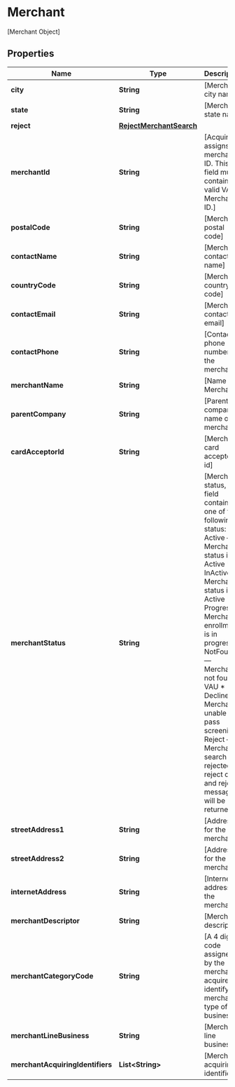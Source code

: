 

# Merchant

[Merchant Object]

## Properties

| Name | Type | Description | Notes |
|------------ | ------------- | ------------- | -------------|
|**city** | **String** | [Merchant city name] |  [optional] |
|**state** | **String** | [Merchant state name] |  [optional] |
|**reject** | [**RejectMerchantSearch**](RejectMerchantSearch.md) |  |  [optional] |
|**merchantId** | **String** | [Acquirer assigns the merchant ID. This field must contain a valid VAU Merchant ID.] |  |
|**postalCode** | **String** | [Merchant postal code] |  [optional] |
|**contactName** | **String** | [Merchant contact name] |  [optional] |
|**countryCode** | **String** | [Merchant country code] |  [optional] |
|**contactEmail** | **String** | [Merchant contact email] |  [optional] |
|**contactPhone** | **String** | [Contact phone number of the merchant] |  [optional] |
|**merchantName** | **String** | [Name of Merchant] |  [optional] |
|**parentCompany** | **String** | [Parent company name of  the merchants] |  [optional] |
|**cardAcceptorId** | **String** | [Merchant card acceptor id] |  [optional] |
|**merchantStatus** | **String** | [Merchant status, This field contains one of the following status: * Active — Merchant status is Active * InActive — Merchant status is In Active * In-Progress — Merchant enrollment is in progress * NotFound — Merchant not found in VAU * Declined — Merchant unable to pass screening * Reject — Merchant search is rejected, reject code and reject message will be returned]  |  |
|**streetAddress1** | **String** | [Address1 for the merchant] |  [optional] |
|**streetAddress2** | **String** | [Address2 for the merchant] |  [optional] |
|**internetAddress** | **String** | [Internet address for the merchant] |  [optional] |
|**merchantDescriptor** | **String** | [Merchant descriptor] |  [optional] |
|**merchantCategoryCode** | **String** | [A 4 digit code assigned by the merchant’s acquirer to identify the merchant’s type of business.] |  [optional] |
|**merchantLineBusiness** | **String** | [Merchant line business] |  [optional] |
|**merchantAcquiringIdentifiers** | **List&lt;String&gt;** | [Merchant acquiring identifier] |  [optional] |



